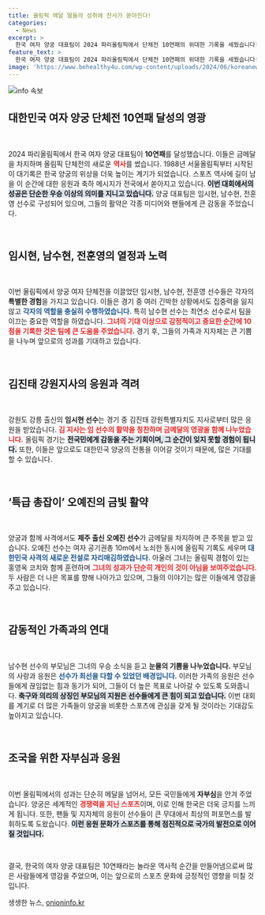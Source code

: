 ```yaml
---
title: 올림픽 메달 딸들의 성취에 찬사가 쏟아진다!
categories:
  - News
excerpt: >
  한국 여자 양궁 대표팀이 2024 파리올림픽에서 단체전 10연패의 위대한 기록을 세웠습니다! 임시현, 남수현, 전훈영은 금메달을 목에 걸고 감동적인 가족의 응원 속에 기념사진을 촬영하며 역사를 새로 썼습니다.
feature_text: >
  한국 여자 양궁 대표팀이 2024 파리올림픽에서 단체전 10연패의 위대한 기록을 세웠습니다! 임시현, 남수현, 전훈영은 금메달을 목에 걸고 감동적인 가족의 응원 속에 기념사진을 촬영하며 역사를 새로 썼습니다.
image: 'https://www.behealthy4u.com/wp-content/uploads/2024/06/koreanews.jpg'
---
```


<p><img src="https://www.behealthy4u.com/wp-content/uploads/2024/06/koreanews.jpg" alt="info 속보" /></p>

<h2 data-ke-size="size26">대한민국 여자 양궁 단체전 10연패 달성의 영광</h2>

<p data-ke-size="size16">&nbsp;</p>

<p data-ke-size="size16">2024 파리올림픽에서 한국 여자 양궁 대표팀이 <b>10연패</b>를 달성했습니다. 이들은 금메달을 차지하며 올림픽 단체전의 새로운 <b><span style="color: #ee2323;">역사</span></b>를 썼습니다. 1988년 서울올림픽부터 시작된 이 대기록은 한국 양궁의 위상을 더욱 높이는 계기가 되었습니다. 스포츠 역사에 길이 남을 이 순간에 대한 응원과 축하 메시지가 전국에서 쏟아지고 있습니다. <b><span style="background-color: #21538527;"> 이번 대회에서의 성공은 단순한 우승 이상의 의미를 지니고 있습니다.</span></b> 양궁 대표팀은 임시현, 남수현, 전훈영 선수로 구성되어 있으며, 그들의 활약은 각종 미디어와 팬들에게 큰 감동을 주었습니다.</p>

<p data-ke-size="size16">&nbsp;</p>

<h2 data-ke-size="size26">임시현, 남수현, 전훈영의 열정과 노력</h2>

<p data-ke-size="size16">&nbsp;</p>

<p data-ke-size="size16">이번 올림픽에서 양궁 여자 단체전을 이끌었던 임시현, 남수현, 전훈영 선수들은 각자의 <b>특별한 경험</b>을 가지고 있습니다. 이들은 경기 중 여러 긴박한 상황에서도 집중력을 잃지 않고 <b><span style="color: #1a5490;">각자의 역할을 충실히 수행하였습니다.</span></b> 특히 남수현 선수는 최연소 선수로서 팀을 이끄는 중요한 역할을 하였습니다. <b><span style="color: #ee2323;">그녀의 기대 이상으로 감정적이고 중요한 순간에 10점을 기록한 것은 팀에 큰 도움을 주었습니다.</span></b> 경기 후, 그들의 가족과 지자체는 큰 기쁨을 나누며 앞으로의 성과를 기대하고 있습니다.</p>

<p data-ke-size="size16">&nbsp;</p>

<h2 data-ke-size="size26">김진태 강원지사의 응원과 격려</h2>

<p data-ke-size="size16">&nbsp;</p>

<p data-ke-size="size16">강원도 강릉 출신의 <b>임시현 선수</b>는 경기 중 김진태 강원특별자치도 지사로부터 많은 응원을 받았습니다. <b><span style="color: #ee2323;">김 지사는 임 선수의 활약을 칭찬하며 금메달의 영광을 함께 나누었습니다.</span></b> 올림픽 경기는 <b><span style="background-color: #21538527;">전국민에게 감동을 주는 기회이며, 그 순간이 잊지 못할 경험이 됩니다.</span></b> 또한, 이들은 앞으로도 대한민국 양궁의 전통을 이어갈 것이기 때문에, 많은 기대를 할 수 있습니다.</p>

<p data-ke-size="size16">&nbsp;</p>

<h2 data-ke-size="size26">‘특급 총잡이’ 오예진의 금빛 활약</h2>

<p data-ke-size="size16">&nbsp;</p>

<p data-ke-size="size16">양궁과 함께 사격에서도 <b>제주 출신 오예진 선수</b>가 금메달을 차지하며 큰 주목을 받고 있습니다. 오예진 선수는 여자 공기권총 10m에서 노쇠한 동시에 올림픽 기록도 세우며 <b><span style="color: #1a5490;">대한민국 사격의 새로운 전설로 자리매김하였습니다.</span></b> 아울러 그녀는 올림픽 경험이 있는 홍영옥 코치와 함께 훈련하며 <b><span style="color: #ee2323;">그녀의 성과가 단순히 개인의 것이 아님을 보여주었습니다.</span></b> 두 사람은 더 나은 목표를 향해 나아가고 있으며, 그들의 이야기는 많은 이들에게 영감을 주고 있습니다.</p>

<p data-ke-size="size16">&nbsp;</p>

<h2 data-ke-size="size26">감동적인 가족과의 연대</h2>

<p data-ke-size="size16">&nbsp;</p>

<p data-ke-size="size16">남수현 선수의 부모님은 그녀의 우승 소식을 듣고 <b>눈물의 기쁨을 나누었습니다.</b> 부모님의 사랑과 응원은 <b><span style="color: #1a5490;">선수가 최선을 다할 수 있었던 배경입니다.</span></b> 이러한 가족의 응원은 선수들에게 끊임없는 힘과 동기가 되어, 그들이 더 높은 목표로 나아갈 수 있도록 도와줍니다. <b><span style="background-color: #21538527;">축구와 의리의 상징인 부모님의 지원은 선수들에게 큰 힘이 되고 있습니다.</span></b> 이번 대회를 계기로 더 많은 가족들이 양궁을 비롯한 스포츠에 관심을 갖게 될 것이라는 기대감도 높아지고 있습니다.</p>

<p data-ke-size="size16">&nbsp;</p>

<h2 data-ke-size="size26">조국을 위한 자부심과 응원</h2>

<p data-ke-size="size16">&nbsp;</p>

<p data-ke-size="size16">이번 올림픽에서의 성과는 단순히 메달을 넘어서, 모든 국민들에게 <b>자부심</b>을 안겨 주었습니다. 양궁은 세계적인 <b><span style="color: #ee2323;">경쟁력을 지닌 스포츠</span></b>이며, 이로 인해 한국은 더욱 긍지를 느끼게 됩니다. 또한, 팬들 및 지자체의 응원이 선수들이 큰 무대에서 최상의 퍼포먼스를 발휘하도록 도왔습니다. <b><span style="background-color: #21538527;">이런 응원 문화가 스포츠를 통해 점진적으로 국가의 발전으로 이어질 것입니다.</span></b></p>

<p data-ke-size="size16">&nbsp;</p>

<p data-ke-size="size16">결국, 한국의 여자 양궁 대표팀은 10연패라는 놀라운 역사적 순간을 만들어냄으로써 많은 사람들에게 영감을 주었으며, 이는 앞으로의 스포츠 문화에 긍정적인 영향을 미칠 것입니다.</p>
생생한 뉴스, <a href="https://onioninfo.kr" rel="dofollow">onioninfo.kr</a>



